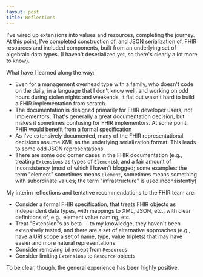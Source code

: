 ```yaml
---
layout: post
title: Reflections
---
```


I've wired up extensions into values and resources, completing the journey. At this point, I've completed construction of, and JSON serialization of, FHIR resources and included components, built from an underlying set of algebraic data types. (I haven't deserialized yet, so there's clearly a lot more to know).

What have I learned along the way:

* Even for a management overhead type with a family, who doesn't code on the daily, in a language that I don't know well, and working on odd hours during stolen nights and weekends, it flat out wasn't hard to build a FHIR implementation from scratch.
* The documentation is designed primarily for FHIR developer users, not implementors. That's generally a great documentation decision, but makes it sometimes confusing for FHIR implementors. At some point, FHIR would benefit from a formal specification
* As I've extensively documented, many of the FHIR representational decisions assume XML as the underlying serialization format. This leads to some odd JSON representations.
* There are some odd corner cases in the FHIR documentation (e.g., treating `Extension`s as types of `Element`s), and a fair amount of inconsistency (most of which I haven't blogged; some examples: the term "element" sometimes means `Element`, sometimes means something with subordinate values; the term "infrastructure" is used inconsistently)

My interim reflections and tentative recommendations to the FHIR team are:

* Consider a formal FHIR specification, that treats FHIR objects as independent data types, with mappings to XML, JSON, etc., with clear definitions of, e.g., element value naming, etc.
* Treat "Extension"s as beta -- to my knowledge, they haven't been extensively tested, and there are a set of alternative approaches (e.g., have a URI scope a set of name, type, value triplets) that may have easier and more natural representations
* Consider removing `id` except from `Resource`s
* Consider limiting `Extension`s to `Resource` objects

To be clear, though, the general experience has been highly positive.
